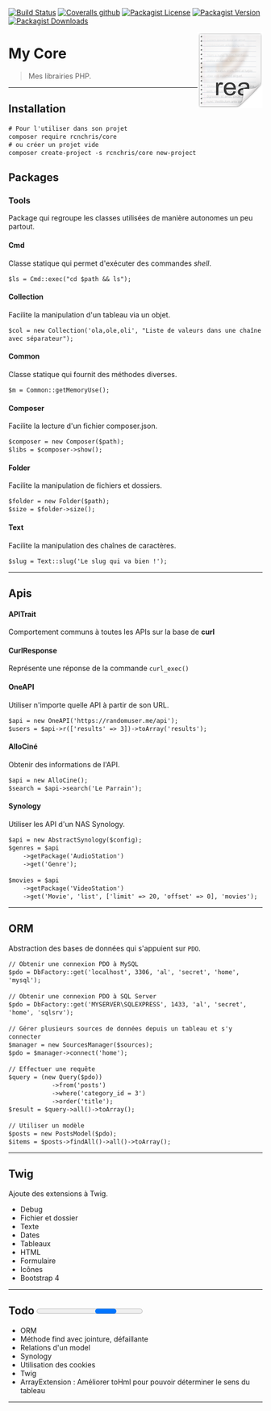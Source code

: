 [![Build Status](https://travis-ci.org/rcnchris/mycore.svg?branch=master)](https://travis-ci.org/rcnchris/mycore)
[![Coveralls github](https://img.shields.io/coveralls/github/rcnchris/mycore.svg)](https://github.com/rcnchris/mycore)
[![Packagist License](https://img.shields.io/packagist/l/rcnchris/core.svg)](https://img.shields.io/packagist/l/rcnchris/core.svg)
[![Packagist Version](https://img.shields.io/packagist/v/rcnchris/core.svg)](https://img.shields.io/packagist/v/rcnchris/core.svg)
[![Packagist Downloads](https://img.shields.io/packagist/dt/rcnchris/core.svg)](https://img.shields.io/packagist/dt/rcnchris/core.svg)

<img src="public/img/icon_readme.png" align="right" />

# My Core
> Mes librairies PHP.

-------

## Installation
````
# Pour l'utiliser dans son projet
composer require rcnchris/core
# ou créer un projet vide
composer create-project -s rcnchris/core new-project
````

## Packages

### Tools
Package qui regroupe les classes utilisées de manière autonomes un peu partout.

#### Cmd
Classe statique qui permet d'exécuter des commandes *shell*.
````
$ls = Cmd::exec("cd $path && ls");
````

#### Collection
Facilite la manipulation d'un tableau via un objet.
````
$col = new Collection('ola,ole,oli', "Liste de valeurs dans une chaîne avec séparateur");
````

#### Common
Classe statique qui fournit des méthodes diverses.
````
$m = Common::getMemoryUse();
````

#### Composer
Facilite la lecture d'un fichier composer.json.
````
$composer = new Composer($path);
$libs = $composer->show();
````

#### Folder
Facilite la manipulation de fichiers et dossiers.
````
$folder = new Folder($path);
$size = $folder->size();
````

#### Text
Facilite la manipulation des chaînes de caractères.
````
$slug = Text::slug('Le slug qui va bien !');
````

-------

## Apis

#### APITrait
Comportement communs à toutes les APIs sur la base de **curl**

#### CurlResponse
Représente une réponse de la commande <code>curl_exec()</code>

#### OneAPI
Utiliser n'importe quelle API à partir de son URL.
````
$api = new OneAPI('https://randomuser.me/api');
$users = $api->r(['results' => 3])->toArray('results');
````

#### AlloCiné
Obtenir des informations de l'API.
````
$api = new AlloCine();
$search = $api->search('Le Parrain');
````

#### Synology
Utiliser les API d'un NAS Synology.
````
$api = new AbstractSynology($config);
$genres = $api
    ->getPackage('AudioStation')
    ->get('Genre');

$movies = $api
    ->getPackage('VideoStation')
    ->get('Movie', 'list', ['limit' => 20, 'offset' => 0], 'movies');
````

-------

## ORM
Abstraction des bases de données qui s'appuient sur `PDO`.
````
// Obtenir une connexion PDO à MySQL
$pdo = DbFactory::get('localhost', 3306, 'al', 'secret', 'home', 'mysql');

// Obtenir une connexion PDO à SQL Server
$pdo = DbFactory::get('MYSERVER\SQLEXPRESS', 1433, 'al', 'secret', 'home', 'sqlsrv');

// Gérer plusieurs sources de données depuis un tableau et s'y connecter
$manager = new SourcesManager($sources);
$pdo = $manager->connect('home');

// Effectuer une requête
$query = (new Query($pdo))
            ->from('posts')
            ->where('category_id = 3')
            ->order('title');
$result = $query->all()->toArray();

// Utiliser un modèle
$posts = new PostsModel($pdo);
$items = $posts->findAll()->all()->toArray();
````

-------

## Twig
Ajoute des extensions à Twig.

- Debug
- Fichier et dossier
- Texte
- Dates
- Tableaux
- HTML
- Formulaire
- Icônes
- Bootstrap 4

-------

## Todo <progress></progress>
- ORM
 - Méthode find avec jointure, défaillante
 - Relations d'un model
- Synology
 - Utilisation des cookies
- Twig
 - ArrayExtension : Améliorer toHml pour pouvoir déterminer le sens du tableau

-------